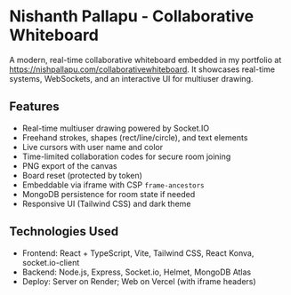 # Nishanth Pallapu - Collaborative Whiteboard

A modern, real-time collaborative whiteboard embedded in my portfolio at https://nishpallapu.com/collaborativewhiteboard. It showcases real-time systems, WebSockets, and an interactive UI for multiuser drawing.

## Features
- Real-time multiuser drawing powered by Socket.IO
- Freehand strokes, shapes (rect/line/circle), and text elements
- Live cursors with user name and color
- Time-limited collaboration codes for secure room joining
- PNG export of the canvas
- Board reset (protected by token)
- Embeddable via iframe with CSP `frame-ancestors`
- MongoDB persistence for room state if needed
- Responsive UI (Tailwind CSS) and dark theme

## Technologies Used
- Frontend: React + TypeScript, Vite, Tailwind CSS, React Konva, socket.io-client
- Backend: Node.js, Express, Socket.io, Helmet, MongoDB Atlas
- Deploy: Server on Render; Web on Vercel (with iframe headers)